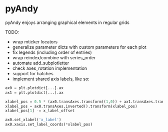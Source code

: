# pyAndy
pyAndy enjoys arranging graphical elements in regular grids


TODO:
* wrap mticker locators
* generalize parameter dicts with custom parameters for each plot
* fix legends (including order of entries)
* wrap reindex/combine with series_order
* automate add_subplotletter
* check axes_rotation implementation
* support for hatches
* implement shared axis labels, like so:

```python
ax0 = plt.plotdict[...].ax
ax1 = plt.plotdict[...].ax

xlabel_pos = 0.5 * (ax0.transAxes.transform((1,0)) + ax1.transAxes.transform((0,0)))
xlabel_pos = ax0.transAxes.inverted().transform(xlabel_pos)
xlabel_pos[1] -= x_label_offset

ax0.set_xlabel('x_label')
ax0.xaxis.set_label_coords(*xlabel_pos)
```
